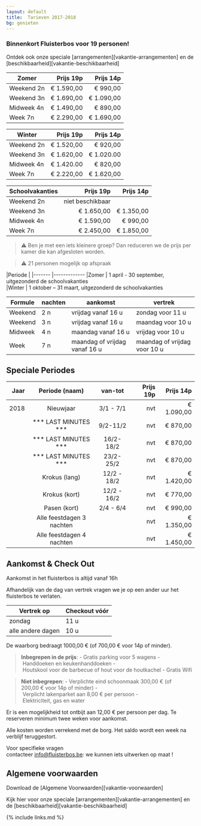 ```yaml
---
layout: default
title:  Tarieven 2017-2018
bg: genieten
---
```


### Binnenkort Fluisterbos voor 19 personen!

Ontdek ook onze speciale [arrangementen][vakantie-arrangementen] en de [beschikbaarheid][vakantie-beschikbaarheid]

|Zomer|Prijs 19p|Prijs 14p
|---|---:|---:
|Weekend 2n|€ 1.590,00|€ 990,00
|Weekend 3n|€ 1.690,00|€ 1.090,00
|Midweek 4n|€ 1.490,00|€ 890,00
|Week 7n|€ 2.290,00|€ 1.690,00

|Winter|Prijs 19p|Prijs 14p
|---|---:|---:
|Weekend 2n|€ 1.520,00|€ 920,00
|Weekend 3n|€ 1.620,00|€ 1.020.00
|Midweek 4n|€ 1.420.00|€ 820,00
|Week 7n|€ 2.220,00|€ 1.620,00

|Schoolvakanties|Prijs 19p|Prijs 14p
|---|---:|---:
|Weekend 2n|niet beschikbaar|
|Weekend 3n|€ 1.650,00|€ 1.350,00
|Midweek 4n|€ 1.590,00|€ 990,00
|Week 7n|€ 2.450,00|€ 1.850,00

> ⚠ Ben je met een iets kleinere groep?  Dan reduceren we de prijs per kamer die kan afgesloten worden.

> ⚠ 21 personen mogelijk op afspraak


|Periode |
|------- |-------------
|Zomer   |  1 april - 30 september, uitgezonderd de schoolvakanties            
|Winter  |  1 oktober – 31 maart, uitgezonderd de schoolvakanties

|Formule          | nachten | aankomst                                | vertrek
|-----------------|---------|-----------------------------------------|-----------------------------------
|Weekend          | 2 n     | vrijdag vanaf&nbsp;16&nbsp;u            | zondag voor&nbsp;11&nbsp;u
|Weekend          | 3 n     | vrijdag vanaf&nbsp;16&nbsp;u            | maandag voor&nbsp;10&nbsp;u
|Midweek          | 4 n     | maandag vanaf&nbsp;16&nbsp;u            | vrijdag voor&nbsp;10&nbsp;u
|Week             | 7 n     | maandag of vrijdag vanaf&nbsp;16&nbsp;u | maandag of vrijdag voor&nbsp;10&nbsp;u


## Speciale Periodes

|Jaar|Periode (naam)|van-tot|Prijs 19p|Prijs 14p
|---:|:---:|:---:|---:|---:
|2018|Nieuwjaar|3/1 - 7/1|nvt|€ 1.090,00
||*** LAST MINUTES ***|9/2-11/2|nvt|€ 870,00
||*** LAST MINUTES ***|16/2-18/2|nvt|€ 870,00
||*** LAST MINUTES ***|23/2-25/2|nvt|€ 870,00
||Krokus (lang)|12/2 - 18/2|nvt|€ 1.420,00
||Krokus (kort)|12/2 - 16/2|nvt|€ 770,00
||Pasen (kort)|2/4 - 6/4|nvt|€ 990,00
||Alle feestdagen 3 nachten ||nvt|€ 1.350,00
|| Alle feestdagen 4 nachten ||nvt|€ 1.450,00


## Aankomst & Check Out	

Aankomst in het fluisterbos is altijd vanaf 16h	

Afhandelijk van de dag van vertrek vragen we je op een ander uur het fluisterbos te verlaten.	

|Vertrek op | Checkout vóór
|---|---
|zondag|11 u
|alle andere dagen|10 u

De waarborg bedraagt 1000,00&nbsp;€ (of 700,00&nbsp;€ voor 14p of minder).

> **Inbegrepen in de prijs**: - Gratis parking voor 5 wagens - Handdoeken en keukenhanddoeken - Houtskool voor de barbecue of hout voor de houtkachel - Gratis Wifi

> **Niet inbegrepen**: - Verplichte eind schoonmaak 300,00&nbsp;€ (of 200,00&nbsp;€ voor 14p of minder) - Verplicht lakenparket aan 8,00&nbsp;€ per persoon - Elektriciteit, gas en water

Er is een mogelijkheid tot ontbijt aan 12,00&nbsp;€ per persoon per dag. Te reserveren minimum twee weken voor aankomst.

Alle kosten worden verrekend met de borg. Het saldo wordt een week na verblijf teruggestort.

Voor specifieke vragen contacteer info@fluisterbos.be: we kunnen iets uitwerken op maat !

## Algemene voorwaarden
Download de [Algemene Voorwaarden][vakantie-voorwaarden]

Kijk hier voor onze speciale [arrangementen][vakantie-arrangementen] en de [beschikbaarheid][vakantie-beschikbaarheid]

{% include links.md %}
